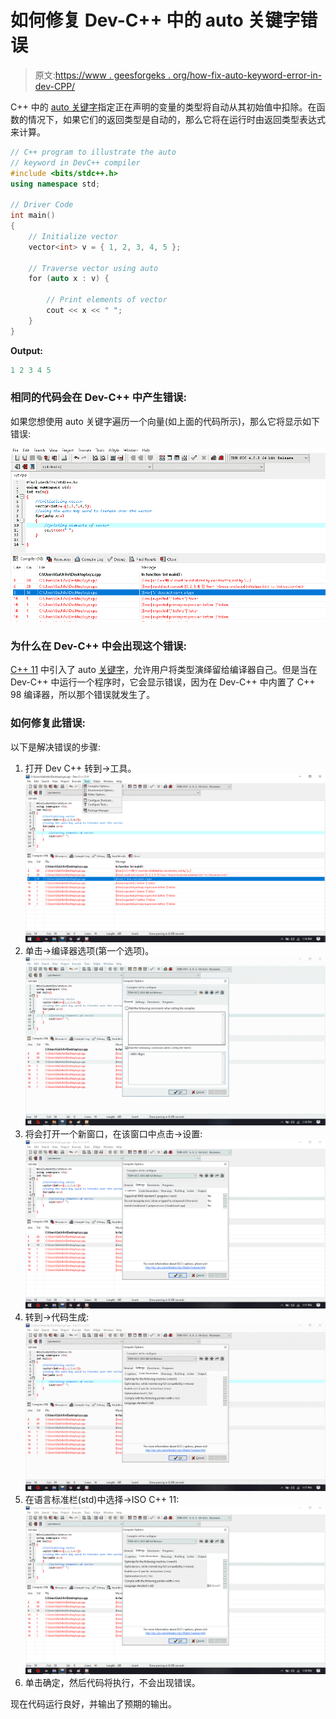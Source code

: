 # 如何修复 Dev-C++ 中的 auto 关键字错误

> 原文:[https://www . geesforgeks . org/how-fix-auto-keyword-error-in-dev-CPP/](https://www.geeksforgeeks.org/how-to-fix-auto-keyword-error-in-dev-cpp/)

C++ 中的 [auto 关键字](https://www.geeksforgeeks.org/type-inference-in-c-auto-and-decltype/)指定正在声明的变量的类型将自动从其初始值中扣除。在函数的情况下，如果它们的返回类型是自动的，那么它将在运行时由返回类型表达式来计算。

```cpp
// C++ program to illustrate the auto
// keyword in DevC++ compiler
#include <bits/stdc++.h>
using namespace std;

// Driver Code
int main()
{
    // Initialize vector
    vector<int> v = { 1, 2, 3, 4, 5 };

    // Traverse vector using auto
    for (auto x : v) {

        // Print elements of vector
        cout << x << " ";
    }
}
```

**Output:**

```cpp
1 2 3 4 5

```

### 相同的代码会在 Dev-C++ 中产生错误:

如果您想使用 auto 关键字遍历一个向量(如上面的代码所示)，那么它将显示如下错误:

[![](img/07f936ab2288b26e2ba3ce2e40d512db.png)](https://media.geeksforgeeks.org/wp-content/uploads/20200706131111/error13.png)

### 为什么在 Dev-C++ 中会出现这个错误:

[C++ 11](https://www.geeksforgeeks.org/c-tricks-competitive-programming-c-11/) 中引入了 auto [关键字](https://www.geeksforgeeks.org/variables-and-keywords-in-c/)，允许用户将类型演绎留给编译器自己。但是当在 Dev-C++ 中运行一个程序时，它会显示错误，因为在 Dev-C++ 中内置了 C++ 98 编译器，所以那个错误就发生了。

### 如何修复此错误:

以下是解决错误的步骤:

1.  打开 Dev C++ 转到->工具。
    [![](img/0337ef0341e76b20e3d3590ad0f2e7bb.png)](https://media.geeksforgeeks.org/wp-content/uploads/20200706132047/Screenshot-956.png)
2.  单击->编译器选项(第一个选项)。
    [![](img/7534be21e2b4bf0f591c3e03cc81bec5.png)](https://media.geeksforgeeks.org/wp-content/uploads/20200706132148/Screenshot-965.png)
3.  将会打开一个新窗口，在该窗口中点击->设置:
    [![](img/cc275875a3b3eb1c50456e378943f025.png)](https://media.geeksforgeeks.org/wp-content/uploads/20200706132246/Screenshot-978.png)
4.  转到->代码生成:
    [![](img/b90344678d09d5c762fcb718f0e314f4.png)](https://media.geeksforgeeks.org/wp-content/uploads/20200706132324/Screenshot-9810.png)
5.  在语言标准栏(std)中选择->ISO C++ 11:
    [![](img/75c1eddbfa36632ce22049cfd4ad38cc.png)](https://media.geeksforgeeks.org/wp-content/uploads/20200706132415/Screenshot-9910.png)
6.  单击确定，然后代码将执行，不会出现错误。

现在代码运行良好，并输出了预期的输出。
